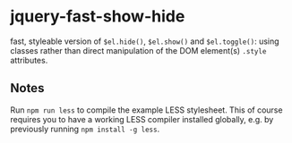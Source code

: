 # jquery-fast-show-hide

fast, styleable version of `$el.hide()`, `$el.show()` and `$el.toggle()`: using classes rather than direct manipulation of the DOM element(s) `.style` attributes.

## Notes

Run `npm run less` to compile the example LESS stylesheet. This of course requires you to have a working LESS compiler installed globally, e.g. by previously running `npm install -g less`.

